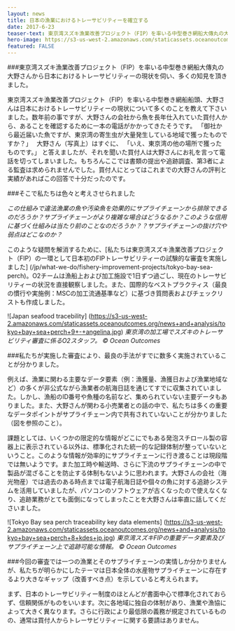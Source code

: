 ```yaml
---
layout: news
title: 日本の漁業におけるトレーサビリティーを確立する
date: 2017-6-23
teaser-text: 東京湾スズキ漁業改善プロジェクト（FIP）を率いる中型巻き網船大傳丸の大野さんから日本におけるトレーサビリティーの現状を伺い、多くの知見を頂きました。
hero-image: https://s3-us-west-2.amazonaws.com/staticassets.oceanoutcomes.org/news+and+analysis/hero+images/japan-traceability-pilot-hero.jpg
featured: FALSE
---
```

###東京湾スズキ漁業改善プロジェクト（FIP）を率いる中型巻き網船大傳丸の大野さんから日本におけるトレーサビリティーの現状を伺い、多くの知見を頂きました。

東京湾スズキ漁業改善プロジェクト（FIP）を率いる中型巻き網船船頭、大野さんは日本におけるトレーサビリティーの現状について多くのことを教えて下さいました。数年前の事ですが、大野さんの会社から魚を長年仕入れていた買付人から、あることを確認するために一本の電話がかかってきたそうです。
「御社から最近届いた魚ですが、東京湾の寄生虫が大量発生している地域で獲ったものですか？」　
大野さん（写真上）はすぐに、
「いえ、東京湾の他の場所で獲ったものです。」
と答えましたが、それを聞いた買付人は大野さんにお礼を言って電話を切ってしまいました。もちろんここでは書類の提出や追跡調査、第3者による監査は求められませんでした。買付人にとってはこれまでの大野さんの評判と実績があればこの回答で十分だったのです。

###そこで私たちは色々と考えさせられました

*この仕組みで違法漁業の魚や汚染魚を効果的にサプライチェーンから排除できるのだろうか？サプライチェーンがより複雑な場合はどうなるか？このような信用に基づく仕組みは当たり前のことなのだろうか？？サプライチェーンの抜け穴や弱点はどこなのか？*

このような疑問を解消するために、[私たちは東京湾スズキ漁業改善プロジェクト（FIP）の一環として日本初のFIPトレーサビリティーの試験的な審査を実施しました] (/jp/what-we-do/fishery-improvement-projects/tokyo-bay-sea-perch)。O2チームは漁船上および加工施設で1日ずつ過ごし、現在のトレーサビリティーの状況を直接観察しました。また、国際的なベストプラクティス（最良の慣行や実施例：MSCの加工流通基準など）に基づき質問表およびチェックリストも作成しました。

![Japan seafood tracebility]
(https://s3-us-west-2.amazonaws.com/staticassets.oceanoutcomes.org/news+and+analysis/tokyo+bay+sea+perch+9+-+angelina.jpg)
*東京湾の加工場でスズキのトレーサビリティ審査に係るO2スタッフ。 © Ocean Outcomes*

###私たちが実施した審査により、最良の手法がすでに数多く実施されていることが分かりました。 

例えば、漁業に関わる主要なデータ要素（例：漁獲量、漁獲日および漁業地域など）の多くが非公式ながら漁業者の航海日誌を通じてすでに収集されていました。しかし、漁船のID番号や魚種の名前など、集められていない主要データもありました。また、大野さんが関わる小売業者との話の中で、私たちは多くの重要なデータポイントがサプライチェーン内で共有されていないことが分かりました（図を参照のこと）。

課題としては、いくつかの限定的な情報がどこにでもある発泡スチロール製の容器上に表示されている以外は、標準化された統一的な記録体制が整っていないということ。このような情報が効率的にサプライチェーンに行き渡ることは現段階では無いようです。また加工時や輸送時、さらに下流のサプライチェーンの中で製品が混ざることを防止する体制もないように思われます。大野さんの会社（海光物産）では過去のある時点までは電子航海日誌や個々の魚に対する追跡システムを活用していましたが、パソコンのソフトウェアが古くなったので使えなくなり、追跡業務がとても面倒になってしまったことを大野さんは率直に話してくださいました。

![Tokyo Bay sea perch traceability key data elements]
(https://s3-us-west-2.amazonaws.com/staticassets.oceanoutcomes.org/news+and+analysis/tokyo+bay+sea+perch+8+kdes+jp.jpg)
*東京湾スズキFIPの重要データ要素及びサプライチェーン上で追跡可能な情報。 © Ocean Outcomes*

###今回の審査では一つの漁業とそのサプライチェーンの実情しか分かりませんが、私たちが明らかにしたテーマは日本全体の水産物サプライチェーンに存在するより大きなギャップ（改善すべき点）を示していると考えられます。

まず、日本のトレーサビリティー制度のほとんどが書面中心で標準化されておらず、信頼関係がものをいいます。次に各地域に独自の体制があり、漁業や漁協によって大きく異なります。さらに行政により最低限の義務が規定されているものの、通常は買付人からトレーサビリティーに関する要請はありません。
